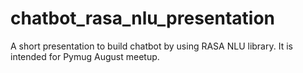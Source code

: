 # chatbot_rasa_nlu_presentation
A short presentation to build chatbot by using RASA NLU library. It is intended for Pymug August meetup.
